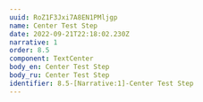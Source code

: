 ```yaml
---
uuid: RoZ1F3Jxi7A8EN1PMljgp
name: Center Test Step
date: 2022-09-21T22:18:02.230Z
narrative: 1
order: 8.5
component: TextCenter
body_en: Center Test Step
body_ru: Center Test Step
identifier: 8.5-[Narrative:1]-Center Test Step
---
```

